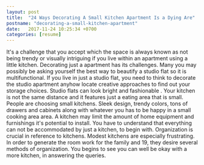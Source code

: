 ```yaml
---
layout: post
title:  "24 Ways Decorating A Small Kitchen Apartment Is a Dying Are"
postname: "decorating-a-small-kitchen-apartment"
date:   2017-11-24 10:25:34 +0700
categories: [resume]
---
```

It's a challenge that you accept which the space is always known as not being trendy or visually intriguing if you live within an apartment using a little kitchen. Decorating just a apartment has its challenges. Many you may possibly be asking yourself the best way to beautify a studio flat so it is multifunctional. If you live in just a studio flat, you need to think to decorate the studio apartment anyhow locate creative approaches to find out your storage choices. Studio flats can look bright and fashionable . Your kitchen is not the same distance and it features just a eating area that is small. People are choosing small kitchens. Sleek design, trendy colors, tons of drawers and cabinets along with whatever you has to be happy in a small cooking area area. A kitchen may limit the amount of home equipment and furnishings it's potential to install. You have to understand that everything can not be accommodated by just a kitchen, to begin with. Organization is crucial in reference to kitchens. Modest kitchens are especially frustrating. In order to generate the room work for the family and 19, they desire several methods of organization. You begins to see you can well be okay with a more kitchen, in answering the queries.
